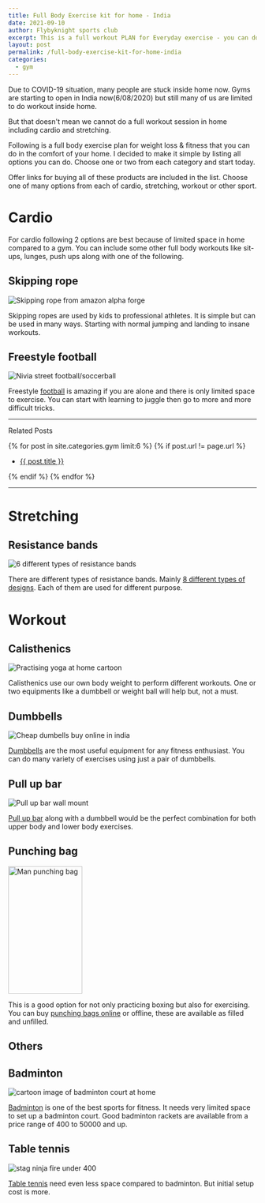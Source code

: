 ```yaml
---
title: Full Body Exercise kit for home - India
date: 2021-09-10
author: Flybyknight sports club
excerpt: This is a full workout PLAN for Everyday exercise - you can do it in HOME. With the list of all products You can buy under 2000 Rupees.
layout: post
permalink: /full-body-exercise-kit-for-home-india
categories:
  - gym
---
```


Due to COVID-19 situation, many people are stuck inside home now. Gyms are starting to open in India now(6/08/2020) but still many of us are limited to do workout inside home.

But that doesn't mean we cannot do a full workout session in home including cardio and stretching.

Following is a full body exercise plan for weight loss & fitness that you can do in the comfort of your home. I decided to make it simple by listing all options you can do. Choose one or two from each category and start today.

Offer links for buying all of these products are included in the list. Choose one of many options from each of cardio, stretching, workout or other sport.

# **Cardio**

For cardio following 2 options are best because of limited space in home compared to a gym. You can include some other full body workouts like sit-ups, lunges, push ups along with one of the following.

## **Skipping rope**

<img loading="lazy" src="/wp-content/uploads/2019/10/Alpha-Forge-Apollo-Pack-skipping-rope.jpg" alt="Skipping rope from amazon alpha forge" />

Skipping ropes are used by kids to professional athletes. It is simple but can be used in many ways. Starting with normal jumping and landing to insane workouts.

## **Freestyle football**

<img loading="lazy" src="/wp-content/uploads/2018/03/Nivia-street-football-size-5.jpg" alt="Nivia street football/soccerball" />

Freestyle [football](/buy-football-ball-online-in-india-10-best-options) is amazing if you are alone and there is only limited space to exercise. You can start with learning to juggle then go to more and more difficult tricks.

<hr>
<p>Related Posts</p>
<div>
 {% for post in site.categories.gym limit:6 %}
 {% if post.url != page.url %}
 <ul>
    <li>
      <a href="{{ site.baseurl }}{{ post.url }}">{{ post.title }}</a>
    </li>
    </ul>
    {% endif %}
  {% endfor %}
</div><hr>

# **Stretching**

## **Resistance bands**

<img loading="lazy" src="/wp-content/uploads/2020/08/Different-types-of-resistance-bands.jpg" alt="6 different types of resistance bands"  />

There are different types of resistance bands. Mainly [8 different types of designs](/different-type-of-resistance-bands). Each of them are used for different purpose.

# **Workout**

## **Calisthenics**

<img loading="lazy" src="/wp-content/uploads/2017/11/Yoga-at-home-cartoon-copy.jpg" alt="Practising yoga at home cartoon" />

Calisthenics use our own body weight to perform different workouts. One or two equipments like a dumbbell or weight ball will help but, not a must.

## **Dumbbells**

<img loading="lazy" src="/wp-content/uploads/2016/10/Cheap-dumbells-buy-online-in-india-1024x433.jpg" alt="Cheap dumbells buy online in india" />

[Dumbbells](/best-and-cheap-dumbbells-buy-dumbbell-online-in-india) are the most useful equipment for any fitness enthusiast. You can do many variety of exercises using just a pair of dumbbells.

## **Pull up bar**

<img loading="lazy" src="/wp-content/uploads/2019/10/Wall-mount-Pull-up-bar-with-screws.jpg" alt="Pull up bar wall mount" />

[Pull up bar](/wall-mount-chin-up-pull-up-bar-review-star-x-wm-bar-2000) along with a dumbbell would be the perfect combination for both upper body and lower body exercises.

## **Punching bag**

<img loading="lazy" src="/wp-content/uploads/2020/06/Aurion-punching-bag-48-inch-review-592x1024.jpg" alt="Man punching bag" class="wp-image-3486" width="150" height="258" />

This is a good option for not only practicing boxing but also for exercising. You can buy [punching bags online](/best-punching-bags-online-in-india) or offline, these are available as filled and unfilled.

## **Others**

## **Badminton**

<img loading="lazy" src="/wp-content/uploads/2017/11/Badminton-court-cartoon.jpg" alt="cartoon image of badminton court at home" />

[Badminton](/badminton) is one of the best sports for fitness. It needs very limited space to set up a badminton court. Good badminton rackets are available from a price range of 400 to 50000 and up.

## **Table tennis**

<img loading="lazy" src="/wp-content/uploads/2016/10/stag-ninja-fire-table-tennis-racket.png" alt="stag ninja fire under 400" />

[Table tennis](/top-10-best-table-tennis-rackets-in-india) need even less space compared to badminton. But initial setup cost is more.
